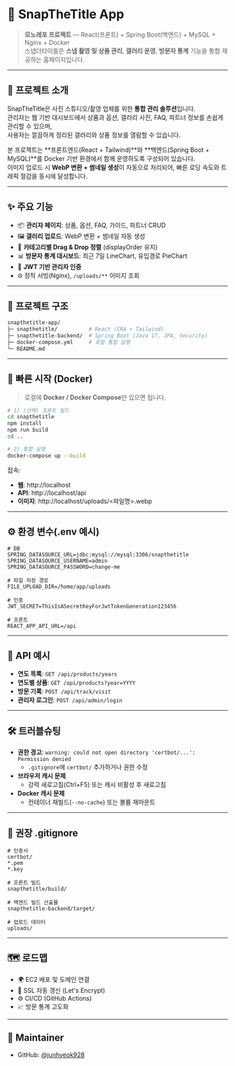 # 📸 SnapTheTitle App

> **모노레포 프로젝트** — React(프론트) + Spring Boot(백엔드) + MySQL + Nginx + Docker  
> 스냅더타이틀은 **스냅 촬영 및 상품 관리**, **갤러리 운영**, **방문자 통계** 기능을 통합 제공하는 홈페이지입니다.

---

## 📖 프로젝트 소개
SnapTheTitle은 사진 스튜디오/촬영 업체를 위한 **통합 관리 솔루션**입니다.  
관리자는 웹 기반 대시보드에서 상품과 옵션, 갤러리 사진, FAQ, 파트너 정보를 손쉽게 관리할 수 있으며,  
사용자는 깔끔하게 정리된 갤러리와 상품 정보를 열람할 수 있습니다.

본 프로젝트는 **프론트엔드(React + Tailwind)**와 **백엔드(Spring Boot + MySQL)**를 Docker 기반 환경에서 함께 운영하도록 구성되어 있습니다.  
이미지 업로드 시 **WebP 변환 + 썸네일 생성**이 자동으로 처리되어, 빠른 로딩 속도와 트래픽 절감을 동시에 달성합니다.

---

## ✨ 주요 기능
- 📦 **관리자 페이지**: 상품, 옵션, FAQ, 가이드, 파트너 CRUD
- 🖼 **갤러리 업로드**: WebP 변환 + 썸네일 자동 생성
- 🎯 **카테고리별 Drag & Drop 정렬** (displayOrder 유지)
- 📊 **방문자 통계 대시보드**: 최근 7일 LineChart, 유입경로 PieChart
- 🔐 **JWT 기반 관리자 인증**
- 🌐 정적 서빙(Nginx), `/uploads/**` 이미지 조회

---

## 📂 프로젝트 구조
```bash
snapthetitle-app/
├─ snapthetitle/          # React (CRA + Tailwind)
├─ snapthetitle-backend/  # Spring Boot (Java 17, JPA, Security)
├─ docker-compose.yml     # 로컬 통합 실행
└─ README.md
```

---

## 🚀 빠른 시작 (Docker)
> 로컬에 **Docker / Docker Compose**만 있으면 됩니다.

```bash
# 1) (선택) 프론트 빌드
cd snapthetitle
npm install
npm run build
cd ..

# 2) 통합 실행
docker-compose up --build
```

접속:
- **웹**: http://localhost
- **API**: http://localhost/api
- **이미지**: http://localhost/uploads/<파일명>.webp

---

## ⚙ 환경 변수(.env 예시)
```env
# DB
SPRING_DATASOURCE_URL=jdbc:mysql://mysql:3306/snapthetitle
SPRING_DATASOURCE_USERNAME=admin
SPRING_DATASOURCE_PASSWORD=change-me

# 파일 저장 경로
FILE_UPLOAD_DIR=/home/app/uploads

# 인증
JWT_SECRET=ThisIsASecretKeyForJwtTokenGeneration123456

# 프론트
REACT_APP_API_URL=/api
```

---

## 📡 API 예시
- **연도 목록**: `GET /api/products/years`
- **연도별 상품**: `GET /api/products?year=YYYY`
- **방문 기록**: `POST /api/track/visit`
- **관리자 로그인**: `POST /api/admin/login`

---

## 🛠 트러블슈팅
- **권한 경고**: `warning: could not open directory 'certbot/...': Permission denied`
    - `.gitignore`에 `certbot/` 추가하거나 권한 수정
- **브라우저 캐시 문제**
    - 강력 새로고침(Ctrl+F5) 또는 캐시 비활성 후 새로고침
- **Docker 캐시 문제**
    - 컨테이너 재빌드(`--no-cache`) 또는 볼륨 재마운트

---

## 📝 권장 .gitignore
```gitignore
# 인증서
certbot/
*.pem
*.key

# 프론트 빌드
snapthetitle/build/

# 백엔드 빌드 산출물
snapthetitle-backend/target/

# 업로드 데이터
uploads/
```

---

## 🗺 로드맵
- 🌍 EC2 배포 및 도메인 연결
- 🔑 SSL 자동 갱신 (Let's Encrypt)
- ⚙ CI/CD (GitHub Actions)
- 📈 방문 통계 고도화

---

## 👤 Maintainer
- GitHub: [@junhyeok928](https://github.com/junhyeok928)
